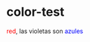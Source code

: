 # color-test



<span style="color:red">red</span>, las violetas son <span style="color:blue">azules</span>
